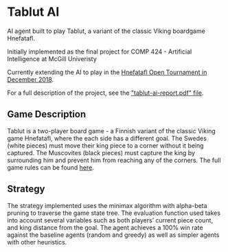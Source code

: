 # Tablut AI

AI agent built to play Tablut, a variant of the classic Viking boardgame Hnefatafl.

Initially implemented as the final project for COMP 424 - Artificial Intelligence at McGill Univeristy

Currently extending the AI to play in the [Hnefatafl Open Tournament in December 2018](https://soapbox.manywords.press/2016-opentafl-tafl-open-ai-tournament/).

For a full description of the project, see the ["tablut-ai-report.pdf" file](https://github.com/ibratanov/tablut.ai/blob/master/tablut-ai-report.pdf).

## Game Description
Tablut is a two-player board game - a Finnish variant of the classic Viking game Hnefatafl, where the each side has a different goal. The Swedes (white pieces) must move their king piece to a corner without it being captured. The Muscovites (black pieces) must capture the king by surrounding him and prevent him from reaching any of the corners. The full game rules can be found [here](http://www.ludoteka.com/tablut-en.html).

## Strategy
The strategy implemented uses the minimax algorithm with alpha-beta pruning to traverse the game state tree. The evaluation function used takes into account several variables such as both players’ current piece count, and king distance from the goal. The agent achieves a 100% win rate against the baseline agents (random and greedy) as well as simpler agents with other heuristics.
